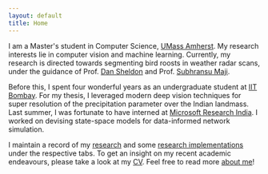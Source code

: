```yaml
---
layout: default
title: Home
---
```


I am a Master's student in Computer Science, [UMass Amherst]. My research interests lie in computer vision and machine learning. Currently, my research is directed towards segmenting bird roosts in weather radar scans, under the guidance of Prof. [Dan Sheldon] and Prof. [Subhransu Maji]. 

Before this, I spent four wonderful years as an undergraduate student at [IIT Bombay]. For my thesis, I leveraged modern deep vision techniques for super resolution of the precipitation parameter over the Indian landmass. Last summer, I was fortunate to have interned at [Microsoft Research India]. I worked on devising state-space models for data-informed network simulation.

I maintain a record of my [research] and some [research implementations] under the respective tabs. To get an insight on my recent academic endeavours, please take a look at my [CV]. Feel free to read more [about me]! 


<!-- ### Updates

<div style="height:300px;overflow:auto;">
<table>
<col width="100px">
<col width="650px">
<tr><td><b>Sep 2019:</b></td><td> started Master's degree in CS at <a href="https://www.umass.edu/">UMass Amherst</a></td></tr>
<tr><td><b>Aug 2019:</b></td><td> graduated from <a href="http://iitb.ac.in/">IIT Bombay</a> with a major in Civil Engineering</td></tr>
<tr><td><b>May 2019:</b></td><td> started research internship in the Applied Sciences group, <a href="https://www.microsoft.com/en-us/research/lab/microsoft-research-india/">Microsoft Research India</a></td></tr>
</table>
</div> -->


[UMass Amherst]: https://www.umass.edu/
[Dan Sheldon]: https://people.cs.umass.edu/~sheldon/
[Subhransu Maji]: https://people.cs.umass.edu/~smaji/
[IIT Bombay]: http://iitb.ac.in/
[Microsoft Research India]: https://www.microsoft.com/en-us/research/lab/microsoft-research-india/
[research]: /research
[research implementations]: /projects
[CV]: /docs/cv.pdf
[about me]: /about